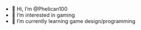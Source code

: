 - 👋 Hi, I’m @Phelican100
- 👀 I’m interested in gaming
- 🌱 I’m currently learning game design/programming

<!---
Phelican100/Phelican100 is a ✨ special ✨ repository because its `README.md` (this file) appears on your GitHub profile.
You can click the Preview link to take a look at your changes.
--->
